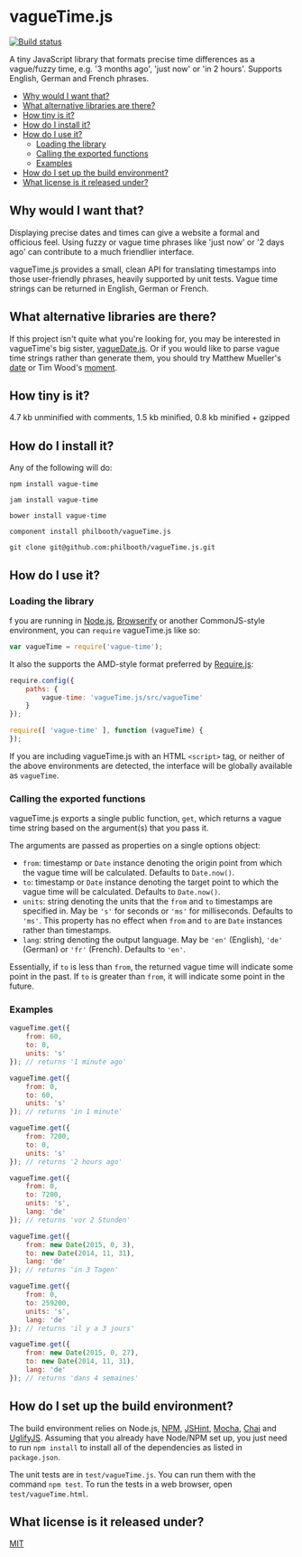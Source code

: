 # vagueTime.js

[![Build status][ci-image]][ci-status]

A tiny JavaScript library
that formats precise time differences
as a vague/fuzzy time,
e.g. '3 months ago', 'just now' or 'in 2 hours'.
Supports English, German and French phrases.

* [Why would I want that?](#why-would-i-want-that)
* [What alternative libraries are there?](#what-alternative-libraries-are-there)
* [How tiny is it?](#how-tiny-is-it)
* [How do I install it?](#how-do-i-install-it)
* [How do I use it?](#how-do-i-use-it)
    * [Loading the library](#loading-the-library)
    * [Calling the exported functions](#calling-the-exported-functions)
    * [Examples](#examples)
* [How do I set up the build environment?](#how-do-i-set-up-the-build-environment)
* [What license is it released under?](#what-license-is-it-released-under)

## Why would I want that?

Displaying precise dates and times
can give a website a formal and officious feel.
Using fuzzy or vague time phrases
like 'just now' or '2 days ago'
can contribute to a much friendlier interface.

vagueTime.js provides a small, clean API
for translating timestamps
into those user-friendly phrases,
heavily supported by unit tests.
Vague time strings can be returned
in English, German or French.

## What alternative libraries are there?

If this project isn't quite what you're looking for,
you may be interested in vagueTime's big sister,
[vagueDate.js][vague-date].
Or if you would like
to parse vague time strings
rather than generate them,
you should try
Matthew Mueller's [date]
or Tim Wood's [moment].

## How tiny is it?

4.7 kb unminified with comments, 1.5 kb minified, 0.8 kb minified + gzipped

## How do I install it?

Any of the following will do:

```
npm install vague-time

jam install vague-time

bower install vague-time

component install philbooth/vagueTime.js

git clone git@github.com:philbooth/vagueTime.js.git
```

## How do I use it?

### Loading the library

f you are running in
[Node.js][node],
[Browserify]
or another CommonJS-style
environment,
you can `require`
vagueTime.js like so:

```javascript
var vagueTime = require('vague-time');
```

It also the supports
the AMD-style format
preferred by [Require.js][require]:

```javascript
require.config({
    paths: {
        vague-time: 'vagueTime.js/src/vagueTime'
    }
});

require([ 'vague-time' ], function (vagueTime) {
});
```

If you are
including vagueTime.js
with an HTML `<script>` tag,
or neither of the above environments
are detected,
the interface will be globally available
as `vagueTime`.

### Calling the exported functions

vagueTime.js exports a single public function, `get`,
which returns a vague time string
based on the argument(s) that you pass it.

The arguments are passed as properties
 on a single options object:

* `from`:
  timestamp or `Date` instance denoting the origin point from which the vague time will be calculated.
  Defaults to `Date.now()`.
* `to`:
  timestamp or `Date` instance denoting the target point to which the vague time will be calculated.
  Defaults to `Date.now()`.
* `units`:
   string denoting the units that the `from` and `to` timestamps are specified in.
  May be `'s'` for seconds or `'ms'` for milliseconds.
  Defaults to `'ms'`.
  This property has no effect
  when `from` and `to` are `Date` instances
  rather than timestamps.
* `lang`:
  string denoting the output language.
  May be `'en'` (English),
  `'de'` (German)
  or `'fr'` (French).
  Defaults to `'en'`.

Essentially,
if `to` is less than `from`,
the returned vague time will indicate
some point in the past.
If `to` is greater than `from`,
it will indicate
some point in the future.

### Examples

```javascript
vagueTime.get({
    from: 60,
    to: 0,
	units: 's'
}); // returns '1 minute ago'

vagueTime.get({
    from: 0,
    to: 60,
	units: 's'
}); // returns 'in 1 minute'

vagueTime.get({
    from: 7200,
    to: 0,
	units: 's'
}); // returns '2 hours ago'

vagueTime.get({
    from: 0,
    to: 7200,
	units: 's',
	lang: 'de'
}); // returns 'vor 2 Stunden'

vagueTime.get({
    from: new Date(2015, 0, 3),
	to: new Date(2014, 11, 31),
	lang: 'de'
}); // returns 'in 3 Tagen'

vagueTime.get({
    from: 0,
    to: 259200,
	units: 's',
	lang: 'de'
}); // returns 'il y a 3 jours'

vagueTime.get({
    from: new Date(2015, 0, 27),
	to: new Date(2014, 11, 31),
	lang: 'de'
}); // returns 'dans 4 semaines'
```

## How do I set up the build environment?

The build environment relies on
Node.js,
[NPM],
[JSHint],
[Mocha],
[Chai] and
[UglifyJS].
Assuming that you already have Node/NPM set up,
you just need to run `npm install`
to install all of the dependencies as listed in `package.json`.

The unit tests are in `test/vagueTime.js`.
You can run them with the command `npm test`.
To run the tests in a web browser,
open `test/vagueTime.html`.

## What license is it released under?

[MIT][license]

[ci-image]: https://secure.travis-ci.org/philbooth/vagueTime.js.png?branch=master
[ci-status]: http://travis-ci.org/#!/philbooth/vagueTime.js
[vague-date]: https://github.com/philbooth/vagueDate.js
[date]: https://github.com/MatthewMueller/date
[moment]: https://github.com/timrwood/moment
[node]: http://nodejs.org/
[browserify]: http://browserify.org/
[require]: http://requirejs.org/
[npm]: https://npmjs.org/
[jshint]: https://github.com/jshint/node-jshint
[mocha]: http://visionmedia.github.com/mocha
[chai]: http://chaijs.com/
[uglifyjs]: https://github.com/mishoo/UglifyJS
[license]: https://github.com/philbooth/vagueTime.js/blob/master/COPYING

